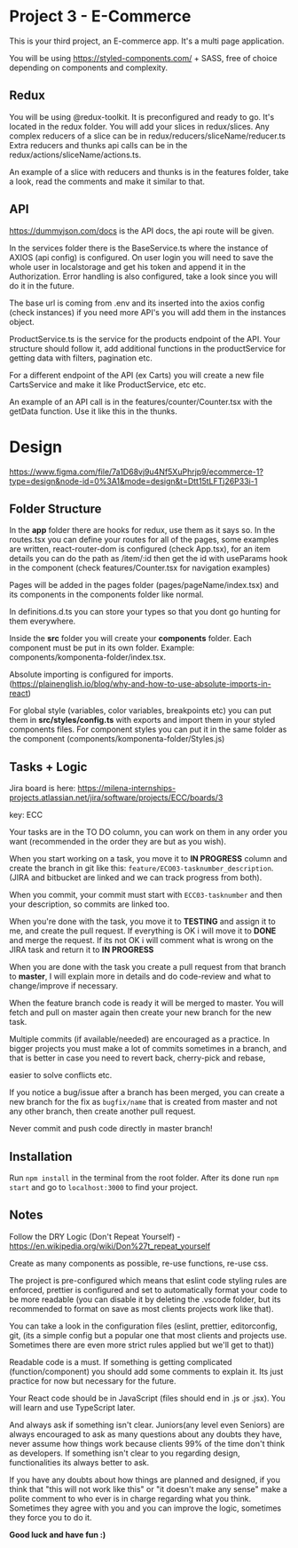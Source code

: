 # Project 3 - E-Commerce

This is your third project, an E-commerce app. It's a multi page application.

You will be using https://styled-components.com/ + SASS, free of choice depending on components and complexity.

## Redux

You will be using @redux-toolkit. It is preconfigured and ready to go. It's located in the redux folder.
You will add your slices in redux/slices.
Any complex reducers of a slice can be in redux/reducers/sliceName/reducer.ts
Extra reducers and thunks api calls can be in the redux/actions/sliceName/actions.ts.

An example of a slice with reducers and thunks is in the features folder, take a look, read the comments and make it similar to that.

## API

https://dummyjson.com/docs is the API docs, the api route will be given.

In the services folder there is the BaseService.ts where the instance of AXIOS (api config) is configured. On user login you will need to save the whole user in localstorage and get his token and append it in the Authorization.
Error handling is also configured, take a look since you will do it in the future.

The base url is coming from .env and its inserted into the axios config (check instances) if you need more API's you will add them in the instances object.

ProductService.ts is the service for the products endpoint of the API. Your structure should follow it, add additional functions in the productService for getting data with filters, pagination etc.

For a different endpoint of the API (ex Carts) you will create a new file CartsService and make it like ProductService, etc etc.

An example of an API call is in the features/counter/Counter.tsx with the getData function. Use it like this in the thunks.

# Design

https://www.figma.com/file/7a1D68vj9u4Nf5XuPhrjp9/ecommerce-1?type=design&node-id=0%3A1&mode=design&t=Dtt15tLFTj26P33i-1

## Folder Structure

In the **app** folder there are hooks for redux, use them as it says so.
In the routes.tsx you can define your routes for all of the pages, some examples are written, react-router-dom is configured (check App.tsx), for an item details you can do the path as /item/:id then get the id with useParams hook in the component (check features/Counter.tsx for navigation examples)

Pages will be added in the pages folder (pages/pageName/index.tsx) and its components in the components folder like normal.

In definitions.d.ts you can store your types so that you dont go hunting for them everywhere.

Inside the **src** folder you will create your **components** folder. Each component must be put in its own folder. Example: components/komponenta-folder/index.tsx.

Absolute importing is configured for imports. (https://plainenglish.io/blog/why-and-how-to-use-absolute-imports-in-react)

For global style (variables, color variables, breakpoints etc) you can put them in **src/styles/config.ts** with exports and import them in your styled components files. For component styles you can put it in the same folder as the component (components/komponenta-folder/Styles.js)

## Tasks + Logic

Jira board is here: https://milena-internships-projects.atlassian.net/jira/software/projects/ECC/boards/3

key: ECC

Your tasks are in the TO DO column, you can work on them in any order you want (recommended in the order they are but as you wish).

When you start working on a task, you move it to **IN PROGRESS** column and create the branch in git like this: `feature/ECO03-tasknumber_description`. (JIRA and bitbucket are linked and we can track progress from both).

When you commit, your commit must start with `ECC03-tasknumber` and then your description, so commits are linked too.

When you're done with the task, you move it to **TESTING** and assign it to me, and create the pull request.
If everything is OK i will move it to **DONE** and merge the request.
If its not OK i will comment what is wrong on the JIRA task and return it to **IN PROGRESS**

When you are done with the task you create a pull request from that branch to **master**, I will explain more in details and do code-review and what to change/improve if necessary.

When the feature branch code is ready it will be merged to master. You will fetch and pull on master again then create your new branch for the new task.

Multiple commits (if available/needed) are encouraged as a practice. In bigger projects you must make a lot of commits sometimes in a branch, and that is better in case you need to revert back, cherry-pick and rebase,

easier to solve conflicts etc.

If you notice a bug/issue after a branch has been merged, you can create a new branch for the fix as `bugfix/name` that is created from master and not any other branch, then create another pull request.

Never commit and push code directly in master branch!

## Installation

Run `npm install` in the terminal from the root folder. After its done run `npm start` and go to `localhost:3000` to find your project.

## Notes

Follow the DRY Logic (Don't Repeat Yourself) - https://en.wikipedia.org/wiki/Don%27t_repeat_yourself

Create as many components as possible, re-use functions, re-use css.

The project is pre-configured which means that eslint code styling rules are enforced, prettier is configured and set to automatically format your code to be more readable (you can disable it by deleting the .vscode folder, but its recommended to format on save as most clients projects work like that).

You can take a look in the configuration files (eslint, prettier, editorconfig, git, (its a simple config but a popular one that most clients and projects use. Sometimes there are even more strict rules applied but we'll get to that))

Readable code is a must. If something is getting complicated (function/component) you should add some comments to explain it. Its just practice for now but necessary for the future.

Your React code should be in JavaScript (files should end in .js or .jsx). You will learn and use TypeScript later.

And always ask if something isn't clear. Juniors(any level even Seniors) are always encouraged to ask as many questions about any doubts they have, never assume how things work because clients 99% of the time don't think as developers. If something isn't clear to you regarding design, functionalities its always better to ask.

If you have any doubts about how things are planned and designed, if you think that "this will not work like this" or "it doesn't make any sense" make a polite comment to who ever is in charge regarding what you think. Sometimes they agree with you and you can improve the logic, sometimes they force you to do it.

**Good luck and have fun :)**
